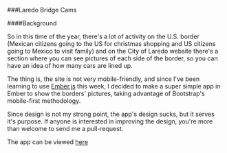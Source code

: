 ###Laredo Bridge Cams

####Background

So in this time of the year, there's a lot of activity on the U.S. border (Mexican citizens going to the US for christmas shopping and US citizens going to Mexico to visit family) and on the City of Laredo website there's a section where you can see pictures of each side of the border, so you can have an idea of how many cars are lined up.

The thing is, the site is not very mobile-friendly, and since I've been learning to use [Ember.js](http://emberjs.com) this week, I decided to make a super simple app in Ember to show the borders' pictures, taking advantage of Bootstrap's mobile-first methodology. 

Since design is not my strong point, the app's design sucks, but it serves it's purpose. If anyone is interested in improving the design, you're more than welcome to send me a pull-request.


The app can be viewed [here](http://laredo-bridges.herokuapp.com/)